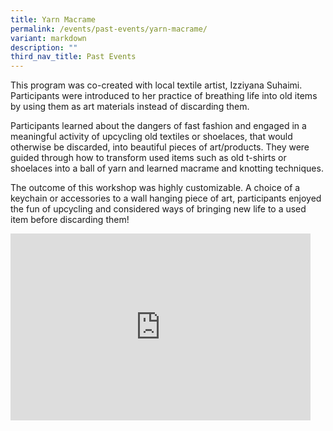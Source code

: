 ```yaml
---
title: Yarn Macrame
permalink: /events/past-events/yarn-macrame/
variant: markdown
description: ""
third_nav_title: Past Events
---
```

This program was co-created with local textile artist, Izziyana Suhaimi. Participants were introduced to her practice of breathing life into old items by using them as art materials instead of discarding them.

Participants learned about the dangers of fast fashion and engaged in a meaningful activity of upcycling old textiles or shoelaces, that would otherwise be discarded, into beautiful pieces of art/products. They were guided through how to transform used items such as old t-shirts or shoelaces into a ball of yarn and learned macrame and knotting techniques.

The outcome of this workshop was highly customizable. A choice of a keychain or accessories to a wall hanging piece of art, participants enjoyed the fun of upcycling and considered ways of bringing new life to a used item before discarding them!

<iframe allowfullscreen="true" height="299" width="480" frameborder="0" src="https://docs.google.com/presentation/d/e/2PACX-1vR4xjweERTCmDskdxrePImc1op7hHhvuFzN7XTa1-pEms-77dqVmYg49vq4Pp5GglJQOWKFuSpO0Zsj/embed?start=true&amp;loop=true&amp;delayms=5000"></iframe>